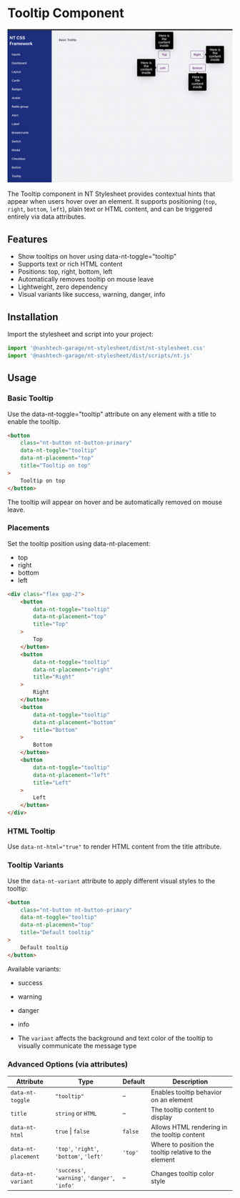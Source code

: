 # Tooltip Component

![alt text](./tooltip.png)

The Tooltip component in NT Stylesheet provides contextual hints that appear when users hover over an element. It supports positioning (`top`, `right`, `bottom`, `left`), plain text or HTML content, and can be triggered entirely via data attributes.

## Features

-   Show tooltips on hover using data-nt-toggle="tooltip"
-   Supports text or rich HTML content
-   Positions: top, right, bottom, left
-   Automatically removes tooltip on mouse leave
-   Lightweight, zero dependency
-   Visual variants like success, warning, danger, info

## Installation

Import the stylesheet and script into your project:

```js
import '@nashtech-garage/nt-stylesheet/dist/nt-stylesheet.css'
import '@nashtech-garage/nt-stylesheet/dist/scripts/nt.js'
```

## Usage

### Basic Tooltip

Use the data-nt-toggle="tooltip" attribute on any element with a title to enable the tooltip.

```html
<button
    class="nt-button nt-button-primary"
    data-nt-toggle="tooltip"
    data-nt-placement="top"
    title="Tooltip on top"
>
    Tooltip on top
</button>
```

The tooltip will appear on hover and be automatically removed on mouse leave.

### Placements

Set the tooltip position using data-nt-placement:

-   top
-   right
-   bottom
-   left

```html
<div class="flex gap-2">
    <button
        data-nt-toggle="tooltip"
        data-nt-placement="top"
        title="Top"
    >
        Top
    </button>
    <button
        data-nt-toggle="tooltip"
        data-nt-placement="right"
        title="Right"
    >
        Right
    </button>
    <button
        data-nt-toggle="tooltip"
        data-nt-placement="bottom"
        title="Bottom"
    >
        Bottom
    </button>
    <button
        data-nt-toggle="tooltip"
        data-nt-placement="left"
        title="Left"
    >
        Left
    </button>
</div>
```

### HTML Tooltip

Use `data-nt-html="true"` to render HTML content from the title attribute.

### Tooltip Variants

Use the `data-nt-variant` attribute to apply different visual styles to the tooltip:

```html
<button
    class="nt-button nt-button-primary"
    data-nt-toggle="tooltip"
    data-nt-placement="top"
    title="Default tooltip"
>
    Default tooltip
</button>
```

Available variants:

-   success
-   warning
-   danger
-   info

-   The `variant` affects the background and text color of the tooltip to visually communicate the message type

### Advanced Options (via attributes)

| Attribute           | Type                                           | Default | Description                                           |
| ------------------- | ---------------------------------------------- | ------- | ----------------------------------------------------- |
| `data-nt-toggle`    | `"tooltip"`                                    | –       | Enables tooltip behavior on an element                |
| `title`             | `string` or `HTML`                             | –       | The tooltip content to display                        |
| `data-nt-html`      | `true` \| `false`                              | `false` | Allows HTML rendering in the tooltip content          |
| `data-nt-placement` | `'top'`, `'right'`, `'bottom'`, `'left'`       | `'top'` | Where to position the tooltip relative to the element |
| `data-nt-variant`   | `'success'`, `'warning'`, `'danger'`, `'info'` | –       | Changes tooltip color style                           |
